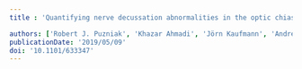 ```yaml
---
title : 'Quantifying nerve decussation abnormalities in the optic chiasm'

authors: ['Robert J. Puzniak', 'Khazar Ahmadi', 'Jörn Kaufmann', 'Andre Gouws', 'Antony B. Morland', 'Franco Pestilli', 'Michael B. Hoffmann']
publicationDate: '2019/05/09'
doi: '10.1101/633347'
---
```

